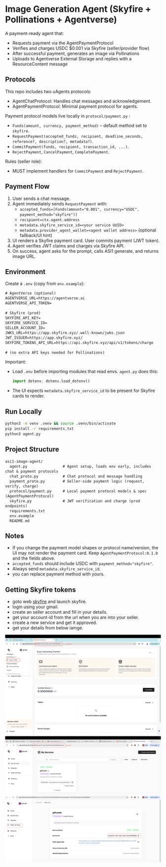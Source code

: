 # Image Generation Agent (Skyfire + Pollinations + Agentverse)

A payment-ready agent that:
- Requests payment via the AgentPaymentProtocol
- Verifies and charges USDC $0.001 via Skyfire (seller/provider flow)
- After successful payment, generates an image via Pollinations
- Uploads to Agentverse External Storage and replies with a ResourceContent message

## Protocols

This repo includes two uAgents protocols:

- AgentChatProtocol: Handles chat messages and acknowledgement.
- AgentPaymentProtocol: Minimal payment protocol for agents.

Payment protocol models live locally in `protocol/payment.py` :
- `Funds(amount, currency, payment_method)` – default method set to `skyfire`.
- `RequestPayment(accepted_funds, recipient, deadline_seconds, reference?, description?, metadata?)`.
- `CommitPayment(funds, recipient, transaction_id, ...)`.
- `RejectPayment`, `CancelPayment`, `CompletePayment`.

Rules (seller role):
- MUST implement handlers for `CommitPayment` and `RejectPayment`.

## Payment Flow

1. User sends a chat message.
2. Agent immediately sends `RequestPayment` with:
   - `accepted_funds=[Funds(amount="0.001", currency="USDC", payment_method="skyfire")]`
   - `recipient=ctx.agent.address`
   - `metadata.skyfire_service_id=<your service UUID>`
   - `metadata.provider_agent_wallet=<agent wallet address>` (optional fallback/UI hint)
3. UI renders a Skyfire payment card. User commits payment (JWT token).
4. Agent verifies JWT claims and charges via Skyfire API.
5. On success, agent asks for the prompt, calls ASI1 generate, and returns image URL.

## Environment

Create a `.env` (copy from `env.example`):

```
# AgentVerse (optional)
AGENTVERSE_URL=https://agentverse.ai
AGENTVERSE_API_TOKEN=

# Skyfire (prod)
SKYFIRE_API_KEY=
SKYFIRE_SERVICE_ID=
SELLER_ACCOUNT_ID=
JWKS_URL=https://app.skyfire.xyz/.well-known/jwks.json
JWT_ISSUER=https://app.skyfire.xyz/
SKYFIRE_TOKENS_API_URL=https://api.skyfire.xyz/api/v1/tokens/charge

# (no extra API keys needed for Pollinations)
```

Important:
- Load `.env` before importing modules that read envs. `agent.py` does this:
  ```python
  import dotenv; dotenv.load_dotenv()
  ```
- The UI expects `metadata.skyfire_service_id` to be present for Skyfire cards to render.

## Run Locally

```bash
python3 -m venv .venv && source .venv/bin/activate
pip install -r requirements.txt
python3 agent.py
```
## Project Structure

```
asi1-image-agent/
  agent.py                # Agent setup, loads env early, includes chat & payment protocols
  chat_proto.py           # Chat protocol and message handling
  payment_proto.py        # Seller-side payment logic (request, verify, charge)
  protocol/payment.py     # Local payment protocol models & spec (AgentPaymentProtocol)
  skyfire.py              # JWT verification and charge (prod endpoints)
  requirements.txt
  env.example
  README.md
```

## Notes
- If you change the payment model shapes or protocol name/version, the UI may not render the payment card. Keep `AgentPaymentProtocol:0.1.0` and the fields above.
- `accepted_funds` should include USDC with `payment_method="skyfire"`.
- Always send `metadata.skyfire_service_id`.
- you can replace payment method with yours.

## Getting Skyfire tokens

- goto web [skyfire](https://skyfire.xyz/) and launch skyfire.
- login using your gmail.
- create an seller account and fill in your details.
- get your account-id from the url when you are into your seller.
- create a new service and get it approved.
-  get your details from below iamge.
 
![Skyfire tokens screenshot](img/skyfire1.png)
![Skyfire tokens screenshot](img/skyfire3.png)
![Skyfire tokens screenshot](img/skyfire2.png)
